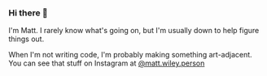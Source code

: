 ### Hi there 👋

I'm Matt. I rarely know what's going on, but I'm usually down to help figure things out.

When I'm not writing code, I'm probably making something art-adjacent. You can see that stuff on Instagram at [@matt.wiley.person](https://www.instagram.com/matt.wiley.person/)

<!--
**matt-wiley/matt-wiley** is a ✨ _special_ ✨ repository because its `README.md` (this file) appears on your GitHub profile.

Here are some ideas to get you started:

- 🔭 I’m currently working on ...
- 🌱 I’m currently learning ...
- 👯 I’m looking to collaborate on ...
- 🤔 I’m looking for help with ...
- 💬 Ask me about ...
- 📫 How to reach me: ...
- 😄 Pronouns: ...
- ⚡ Fun fact: ...
-->

